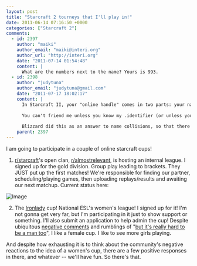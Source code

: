 ```yaml
---
layout: post
title: "Starcraft 2 tourneys that I'll play in!"
date: 2011-06-14 07:16:50 +0000
categories: ["Starcraft 2"]
comments:
  - id: 2397
    author: "maiki"
    author_email: "maiki@interi.org"
    author_url: "http://interi.org"
    date: "2011-07-14 01:54:48"
    content: |
      What are the numbers next to the name? Yours is 993.
  - id: 2398
    author: "judytuna"
    author_email: "judytuna@gmail.com"
    date: "2011-07-17 18:02:17"
    content: |
      In Starcraft II, your "online handle" comes in two parts: your name, which you can choose, and your "dot identifier", which is assigned to you. 
      
      You can't friend me unless you know my .identifier (or unless you've just played a game with me). So I always write judy.933 so that people can add me.
      
      Blizzard did this as an answer to name collisions, so that there could be multiple "LionShadowWarriors" in the world. In other games, people have problems when they lose their name (like if their account is compromised or if a pro gamer has to change their name when they change teams). The .identifier system fixes this, but introduces other problems (like having to write down your .identifier), and also a lot of trolls take the names of famous pro players just to mess with people.
    parent: 2397
---
```


I am going to participate in a couple of online starcraft cups! 

1) [r/starcraft](http://reddit.com/r/starcraft)'s open clan, [r/almostrelevant](http://reddit.com/r/almostrelevant), is hosting an internal league. I signed up for the gold division. Group play leading to brackets. They JUST put up the first matches! We're responsible for finding our partner, scheduling/playing games, then uploading replays/results and awaiting our next matchup. Current status here:

![Image](http://challonge.com/images/brackets/almostrelevant-ar1_pool_9.png)

2) The [Ironlady](http://www.nationalesl.com/us/sc2/ironlady/) cup! National ESL's women's league! I signed up for it! I'm not gonna get very far, but I'm participating in it just to show support or something. I'll also submit an application to help admin the cup! Despite ubiquitous [negative comments](http://www.teamliquid.net/forum/viewmessage.php?topic_id=228711) and rumblings of "[but it's really hard to be a man too](http://www.reddit.com/r/MensRights/)", I like a female cup. I like to see more girls playing.

And despite how exhausting it is to think about the community's negative reactions to the idea of a women's cup, there are a few positive responses in there, and whatever -- we'll have fun. So there's that.
